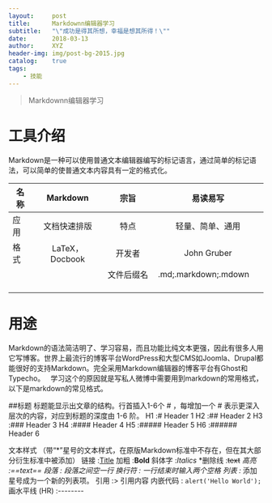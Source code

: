 ```yaml
---
layout:     post
title:      Markdownn编辑器学习
subtitle:   "\"成功是得其所想，幸福是想其所得！\""
date:       2018-03-13
author:     XYZ
header-img: img/post-bg-2015.jpg
catalog:    true
tags:
    - 技能
---
```


>Markdownn编辑器学习

# 工具介绍
Markdown是一种可以使用普通文本编辑器编写的标记语言，通过简单的标记语法，可以简单的使普通文本内容具有一定的格式化。

| 名称     | Markdown   |  宗旨  | 易读易写
| -------- | :-----:  | :----:  |:----: |
| 应用   |文档快速排版  |   特点   | 轻量、简单、通用
|   格式  |    LaTeX，Docbook  |   开发者   |    John Gruber   |
|      |       |  文件后缀名   |.md;.markdown;.mdown       |
# 用途
Markdown的语法简洁明了、学习容易，而且功能比纯文本更强，因此有很多人用它写博客。世界上最流行的博客平台WordPress和大型CMS如Joomla、Drupal都能很好的支持Markdown。完全采用Markdown编辑器的博客平台有Ghost和Typecho。  
学习这个的原因就是写私人微博中需要用到markdown的常用格式，以下是markdown的常见格式。

##标题
标题能显示出文章的结构。行首插入1-6个 # ，每增加一个 # 表示更深入层次的内容，对应到标题的深度由 1-6 阶。
H1 :# Header 1
H2 :## Header 2
H3 :### Header 3
H4 :#### Header 4
H5 :##### Header 5
H6 :###### Header 6

文本样式
（带“*”星号的文本样式，在原版Markdown标准中不存在，但在其大部分衍生标准中被添加）
链接 :[Title](URL)
加粗 :**Bold**
斜体字 :*Italics*
*删除线 :~~text~~
*高亮 :==text==
段落 : 段落之间空一行
换行符 : 一行结束时输入两个空格
列表 :* 添加星号成为一个新的列表项。
引用 :> 引用内容
内嵌代码 : `alert('Hello World');`
画水平线 (HR) :--------
